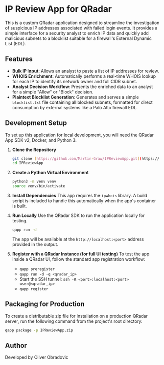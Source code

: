 # IP Review App for QRadar

This is a custom QRadar application designed to streamline the investigation of suspicious IP addresses associated with failed login events. It provides a simple interface for a security analyst to enrich IP data and quickly add malicious subnets to a blocklist suitable for a firewall's External Dynamic List (EDL).

## Features

* **Bulk IP Input**: Allows an analyst to paste a list of IP addresses for review.
* **WHOIS Enrichment**: Automatically performs a real-time WHOIS lookup for each IP to identify its network owner and full CIDR subnet.
* **Analyst Decision Workflow**: Presents the enriched data to an analyst for a simple "Allow" or "Block" decision.
* **Plaintext Blocklist Generation**: Generates and serves a simple `blocklist.txt` file containing all blocked subnets, formatted for direct consumption by external systems like a Palo Alto firewall EDL.

## Development Setup

To set up this application for local development, you will need the QRadar App SDK v2, Docker, and Python 3.

1.  **Clone the Repository**
    ```bash
    git clone [https://github.com/Martin-Graw/IPReviewApp.git](https://github.com/Martin-Graw/IPReviewApp.git)
    cd IPReviewApp
    ```

2.  **Create a Python Virtual Environment**
    ```bash
    python3 -m venv venv
    source venv/bin/activate
    ```

3.  **Install Dependencies**
    This app requires the `ipwhois` library. A build script is included to handle this automatically when the app's container is built.

4.  **Run Locally**
    Use the QRadar SDK to run the application locally for testing.
    ```bash
    qapp run -d
    ```
    The app will be available at the `http://localhost:<port>` address provided in the output.

5.  **Register with a QRadar Instance (for full UI testing)**
    To test the app inside a QRadar UI, follow the standard app registration workflow:
    * `qapp preregister`
    * `qapp run -d -q <qradar_ip>`
    * Start the SSH tunnel: `ssh -R <port>:localhost:<port> user@<qradar_ip>`
    * `qapp register`

## Packaging for Production

To create a distributable zip file for installation on a production QRadar server, run the following command from the project's root directory:

```bash
qapp package -p IPReviewApp.zip
```

## Author

Developed by Oliver Obradovic
